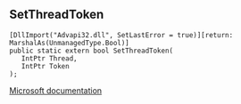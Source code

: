 ## SetThreadToken

```
[DllImport("Advapi32.dll", SetLastError = true)][return: MarshalAs(UnmanagedType.Bool)]
public static extern bool SetThreadToken(
   IntPtr Thread,
   IntPtr Token
);
```

[Microsoft documentation](TODO)
